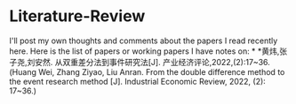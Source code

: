 # Literature-Review
I'll post my own thoughts and comments about the papers I read recently here. 
Here is the list of papers or working papers I have notes on:
*
*黄炜,张子尧,刘安然. 从双重差分法到事件研究法[J]. 产业经济评论,2022,(2):17~36. (Huang Wei, Zhang Ziyao, Liu Anran. From the double difference method to the event research method [J]. Industrial Economic Review, 2022, (2): 17~36.)
